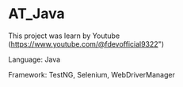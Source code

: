 # AT_Java
This project was learn by Youtube (https://www.youtube.com/@fdevofficial9322")

Language: Java

Framework: TestNG, Selenium, WebDriverManager
